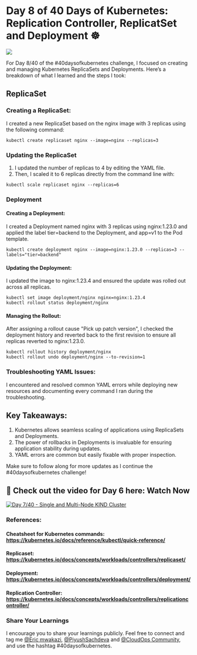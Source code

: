 # Day 8 of 40 Days of Kubernetes: Replication Controller, ReplicatSet and Deployment  ☸️

<img src="https://img.youtube.com/vi/oe2zjRb51F0/sddefault.jpg">

For Day 8/40 of the #40daysofkubernetes challenge, I focused on creating and managing Kubernetes ReplicaSets and Deployments. Here’s a breakdown of what I learned and the steps I took:

## ReplicaSet
### Creating a ReplicaSet:
I created a new ReplicaSet based on the nginx image with 3 replicas using the following command:
```
kubectl create replicaset nginx --image=nginx --replicas=3
```
### Updating the ReplicaSet
1. I updated the number of replicas to 4 by editing the YAML file.
2. Then, I scaled it to 6 replicas directly from the command line with:
```
kubectl scale replicaset nginx --replicas=6
```
### Deployment
#### Creating a Deployment:
I created a Deployment named nginx with 3 replicas using nginx:1.23.0 and applied the label tier=backend to the Deployment, and app=v1 to the Pod template.
```
kubectl create deployment nginx --image=nginx:1.23.0 --replicas=3 --labels="tier=backend"
```
#### Updating the Deployment:
I updated the image to nginx:1.23.4 and ensured the update was rolled out across all replicas.
```
kubectl set image deployment/nginx nginx=nginx:1.23.4
kubectl rollout status deployment/nginx
```

#### Managing the Rollout:
After assigning a rollout cause "Pick up patch version", I checked the deployment history and reverted back to the first revision to ensure all replicas reverted to nginx:1.23.0.
```
kubectl rollout history deployment/nginx
kubectl rollout undo deployment/nginx --to-revision=1
```
### Troubleshooting YAML Issues:

I encountered and resolved common YAML errors while deploying new resources and documenting every command I ran during the troubleshooting.
## Key Takeaways:
1. Kubernetes allows seamless scaling of applications using ReplicaSets and Deployments.
2. The power of rollbacks in Deployments is invaluable for ensuring application stability during updates.
3. YAML errors are common but easily fixable with proper inspection.

Make sure to follow along for more updates as I continue the #40daysofkubernetes challenge!

## 🎥 Check out the video for Day 6 here: Watch Now
[![Day 7/40 - Single and Multi-Node KIND Cluster](https://img.youtube.com/vi/oe2zjRb51F0/sddefault.jpg)](https://youtu.be/oe2zjRb51F0)

### References:
#### Cheatsheet for Kubernetes commands: https://kubernetes.io/docs/reference/kubectl/quick-reference/

#### Replicaset: https://kubernetes.io/docs/concepts/workloads/controllers/replicaset/

#### Deployment: https://kubernetes.io/docs/concepts/workloads/controllers/deployment/

#### Replication Controller: https://kubernetes.io/docs/concepts/workloads/controllers/replicationcontroller/

### Share Your Learnings
I encourage you to share your learnings publicly. Feel free to connect and tag me [@Eric mwakazi](https://www.linkedin.com/in/eric-mwakazi), [@PiyushSachdeva](https://www.linkedin.com/in/piyush-sachdeva) and [@CloudOps Community](https://www.linkedin.com/company/thecloudopscomm), and use the hashtag #40daysofkubernetes.
